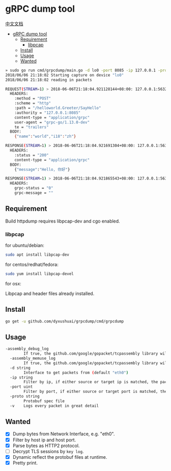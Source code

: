 # gRPC dump tool

[中文文档](README-zh.md)

<!-- TOC -->

- [gRPC dump tool](#grpc-dump-tool)
  - [Requirement](#requirement)
    - [libpcap](#libpcap)
  - [Install](#install)
  - [Usage](#usage)
  - [Wanted](#wanted)

<!-- /TOC -->

```sh
» sudo go run cmd/grpcdump/main.go -d lo0 -port 8085 -ip 127.0.0.1 -proto ./grpc_example/helloworld/helloworld/helloworld.proto
2018/06/06 21:18:02 Starting capture on device "lo0"
2018/06/06 21:18:02 reading in packets

REQUEST(STREAM=1) > 2018-06-06T21:18:04.921128144+08:00: 127.0.0.1:56327 ---> 127.0.0.1:8085
  HEADERS:
    :method = "POST"
    :scheme = "http"
    :path = "/helloworld.Greeter/SayHello"
    :authority = "127.0.0.1:8085"
    content-type = "application/grpc"
    user-agent = "grpc-go/1.13.0-dev"
    te = "trailers"
  BODY:
    {"name":"world","i18":"zh"}

RESPONSE(STREAM=1) > 2018-06-06T21:18:04.921691304+08:00: 127.0.0.1:56327 <--- 127.0.0.1:8085
  HEADERS:
    :status = "200"
    content-type = "application/grpc"
  BODY:
    {"message":"Hello, 你好"}

RESPONSE(STREAM=1) > 2018-06-06T21:18:04.921865543+08:00: 127.0.0.1:56327 <--- 127.0.0.1:8085
  HEADERS:
    grpc-status = "0"
    grpc-message = ""
```

## Requirement

Build httpdump requires libpcap-dev and cgo enabled.

### libpcap

for ubuntu/debian:

```sh
sudo apt install libpcap-dev
```

for centos/redhat/fedora:

```sh
sudo yum install libpcap-devel
```

for osx:

Libpcap and header files already installed.

## Install

```sh
go get -u github.com/dyxushuai/grpcdump/cmd/grpcdump
```

## Usage

```sh
-assembly_debug_log
        If true, the github.com/google/gopacket/tcpassembly library will log verbose debugging information (at least one line per packet)
  -assembly_memuse_log
        If true, the github.com/google/gopacket/tcpassembly library will log information regarding its memory use every once in a while.
  -d string
        Interface to get packets from (default "eth0")
  -ip string
        Filter by ip, if either source or target ip is matched, the packet will be processed
  -port uint
        Filter by port, if either source or target port is matched, the packet will be processed.
  -proto string
        Protobuf spec file
  -v    Logs every packet in great detail
```

## Wanted

- [x] Dump bytes from Network Interface, e.g. "eth0".
- [x] Filter by host ip and host port.
- [x] Parse bytes as HTTP2 protocol.
- [ ] Decrypt TLS sessions by `key log`.
- [x] Dynamic reflect the protobuf files at runtime.
- [x] Pretty print.